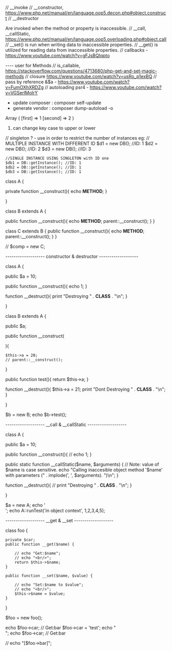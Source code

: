 // __invoke
// __constructor, https://www.php.net/manual/en/language.oop5.decon.php#object.construct
// __destructor

Are invoked when the method or property is inaccessible.
// __call, __callStatic,  https://www.php.net/manual/en/language.oop5.overloading.php#object.call
// __set() is run when writing data to inaccessible properties.
// __get() is utilized for reading data from inaccessible properties.
// callbacks - https://www.youtube.com/watch?v=gFJsBQIqpto

---- user for Methods
// is_callable, https://stackoverflow.com/questions/4713680/php-get-and-set-magic-methods
// closure https://www.youtube.com/watch?v=usRo_p1exBQ
// pass by reference &$a - https://www.youtube.com/watch?v=FumOXhXRDZg
// autoloading psr4 - https://www.youtube.com/watch?v=VGSerlMoIrY
   - update composer : composer self-update
   - generate vendor : composer dump-autoload -o 


Array
(
    [first] => 1
    [second] => 2
)   

1. can change key case to upper or lower

// singleton ? - use in order to restrict the number of instances 
  eg: 
    // MULTIPLE INSTANCE WITH DIFFERENT ID
    $d1 = new DB(); //ID: 1
    $d2 = new DB(); //ID: 2
    $d3 = new DB(); //ID: 3

    //SINGLE INSTANCE USING SINGLETON with ID one
    $db1 = DB::getInstance(); //ID: 1
    $db2 = DB::getInstance(); //ID: 1
    $db3 = DB::getInstance(); //ID: 1


class A {

  private function __construct(){
    echo __METHOD__;
  }

}

class B extends A {

  public function __construct(){
    echo __METHOD__;
    parent::__construct();
  }
}


class C extends B {
  public function __construct(){
    echo __METHOD__;
    parent::__construct();
  }
}


// $comp = new C;



------------------- constructor & destructor -------------------

class A {

  public $a = 10;

  public function __construct(){
    echo 1;
  }

  function __destruct(){
    print "Destroying " . __CLASS__ . "\n";
  }


}


class B extends A {

  public $a;

  public function __construct(

  ){

    $this->a = 20;
    // parent::__construct();
  }


  public function test(){
    return $this->a;
  }

  function __destruct(){
    $this->a = 21;
    print "Dont Destroying " . __CLASS__ . "\n";
  }

}

$b = new B;
echo $b->test();


------------------- __call & __callStatic -------------------


class A {

  public $a = 10;

  public function __construct(){
    // echo 1;
  }


  public static function __callStatic($name, $arguments)
  {
    // Note: value of $name is case sensitive.
    echo "Calling inaccesible object method '$name' with parameters (" . implode(', ', $arguments). ")\n";
  }


  function __destruct(){
    // print "Destroying " . __CLASS__ . "\n";
  }

}

$a = new A;
echo '<br/>';
echo A::runTest('in object context', 1,2,3,4,5);



------------------- __get & __set -------------------

class foo {

    private $car;
    public function __get($name) {

        // echo "Get:$name";
        // echo "<br/>";
        return $this->$name;
    }

    public function __set($name, $value) {

        // echo "Set:$name to $value";
        // echo "<br/>";
        $this->$name = $value;
    }
}


$foo = new foo();

echo $foo->car; // Get:bar
$foo->car = 'test';
echo "<br/>";
echo $foo->car; // Get:bar




// echo "[$foo->bar]";
